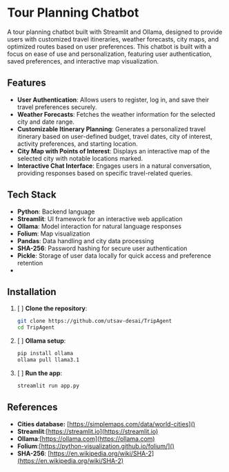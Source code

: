 # Tour Planning Chatbot

A tour planning chatbot built with Streamlit and Ollama, designed to provide users with customized travel itineraries, weather forecasts, city maps, and optimized routes based on user preferences. This chatbot is built with a focus on ease of use and personalization, featuring user authentication, saved preferences, and interactive map visualization.

## Features

- **User Authentication**: Allows users to register, log in, and save their travel preferences securely.
- **Weather Forecasts**: Fetches the weather information for the selected city and date range.
- **Customizable Itinerary Planning**: Generates a personalized travel itinerary based on user-defined budget, travel dates, city of interest, activity preferences, and starting location.
- **City Map with Points of Interest**: Displays an interactive map of the selected city with notable locations marked.
- **Interactive Chat Interface**: Engages users in a natural conversation, providing responses based on specific travel-related queries.

## Tech Stack

- **Python**: Backend language
- **Streamlit**: UI framework for an interactive web application
- **Ollama**: Model interaction for natural language responses
- **Folium**: Map visualization
- **Pandas**: Data handling and city data processing
- **SHA-256**: Password hashing for secure user authentication
- **Pickle**: Storage of user data locally for quick access and preference retention
- 

## Installation

1. [ ] **Clone the repository**:

    ```bash
    git clone https://github.com/utsav-desai/TripAgent
    cd TripAgent
    ```
2. [ ] **Ollama setup**:

    ```bash
    pip install ollama
    ollama pull llama3.1
    ```
3. [ ] **Run the app**:

    ```bash
    streamlit run app.py
    ```

## References

- **Cities database:** [https://simplemaps.com/data/world-cities]()
- **Streamlit**:[https://streamlit.io](https://streamlit.io)
- **Ollama**:[https://ollama.com](https://ollama.com)
- **Folium**:[https://python-visualization.github.io/folium/]()
- **SHA-256**: [https://en.wikipedia.org/wiki/SHA-2](https://en.wikipedia.org/wiki/SHA-2)
